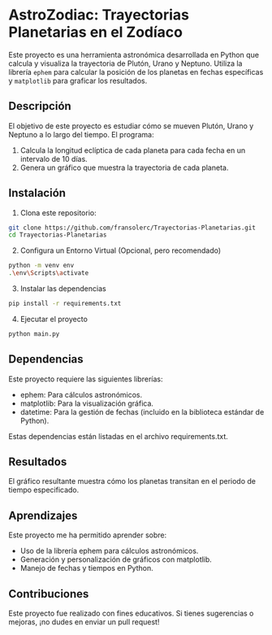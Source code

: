 # AstroZodiac: Trayectorias Planetarias en el Zodíaco

Este proyecto es una herramienta astronómica desarrollada en Python que calcula y visualiza la trayectoria de Plutón, Urano y Neptuno. Utiliza la librería `ephem` para calcular la posición de los planetas en fechas específicas y `matplotlib` para graficar los resultados.

## Descripción

El objetivo de este proyecto es estudiar cómo se mueven Plutón, Urano y Neptuno a lo largo del tiempo. 
El programa:
1. Calcula la longitud eclíptica de cada planeta para cada fecha en un intervalo de 10 días.
2. Genera un gráfico que muestra la trayectoria de cada planeta.

## Instalación

1. Clona este repositorio:
```bash
git clone https://github.com/fransolerc/Trayectorias-Planetarias.git
cd Trayectorias-Planetarias
```

2. Configura un Entorno Virtual (Opcional, pero recomendado)
```bash
python -m venv env
.\env\Scripts\activate
```

3. Instalar las dependencias
```bash
pip install -r requirements.txt
```

4. Ejecutar el proyecto
```bash
python main.py
```

## Dependencias
Este proyecto requiere las siguientes librerías:

- ephem: Para cálculos astronómicos.
- matplotlib: Para la visualización gráfica.
- datetime: Para la gestión de fechas (incluido en la biblioteca estándar de Python).

Estas dependencias están listadas en el archivo requirements.txt.

## Resultados
El gráfico resultante muestra cómo los planetas transitan en el periodo de tiempo especificado.

## Aprendizajes
Este proyecto me ha permitido aprender sobre:

- Uso de la librería ephem para cálculos astronómicos.
- Generación y personalización de gráficos con matplotlib.
- Manejo de fechas y tiempos en Python.

## Contribuciones
Este proyecto fue realizado con fines educativos. Si tienes sugerencias o mejoras, ¡no dudes en enviar un pull request!
